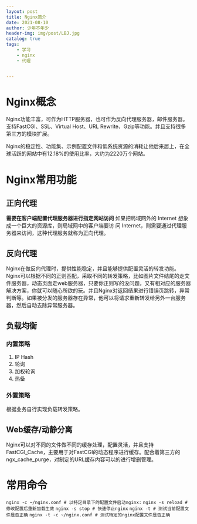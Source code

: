 ```yaml
---
layout: post
title: Nginx简介
date: 2021-08-10
author: 少年不年少
header-img: img/post/LBJ.jpg
catalog: true
tags:
    - 学习
    - nginx
    - 代理


---
```


# Nginx概念

Nginx功能丰富，可作为HTTP服务器，也可作为反向代理服务器，邮件服务器。支持FastCGI、SSL、Virtual Host、URL Rewrite、Gzip等功能。并且支持很多第三方的模块扩展。

Nginx的稳定性、功能集、示例配置文件和低系统资源的消耗让他后来居上，在全球活跃的网站中有12.18%的使用比率，大约为2220万个网站。

# Nginx常用功能

## 正向代理

**需要在客户端配置代理服务器进行指定网站访问**
如果把局域网外的 Internet 想象成一个巨大的资源库，则局域网中的客户端要访 问 Internet，则需要通过代理服务器来访问，这种代理服务就称为正向代理。

## 反向代理

Nginx在做反向代理时，提供性能稳定，并且能够提供配置灵活的转发功能。Nginx可以根据不同的正则匹配，采取不同的转发策略，比如图片文件结尾的走文件服务器，动态页面走web服务器，只要你正则写的没问题，又有相对应的服务器解决方案，你就可以随心所欲的玩。并且Nginx对返回结果进行错误页跳转，异常判断等。如果被分发的服务器存在异常，他可以将请求重新转发给另外一台服务器，然后自动去除异常服务器。

## 负载均衡

### 内置策略

1. IP Hash
2. 轮询
3. 加权轮询
4. 热备

### 外置策略

根据业务自行实现负载转发策略。

## Web缓存/动静分离

Nginx可以对不同的文件做不同的缓存处理，配置灵活，并且支持FastCGI_Cache，主要用于对FastCGI的动态程序进行缓存。配合着第三方的ngx_cache_purge，对制定的URL缓存内容可以的进行增删管理。

#  常用命令

`nginx -c ~/nginx.conf # 以特定目录下的配置文件启动nginx:`
`nginx -s reload # 修改配置后重新加载生效`
`nginx -s stop # 快速停止nginx`
`nginx -t # 测试当前配置文件是否正确`
`nginx -t -c ~/nginx.conf # 测试特定的nginx配置文件是否正确`

